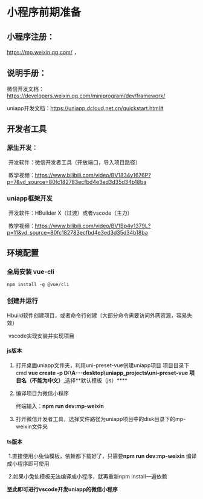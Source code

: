 # 								小程序前期准备

## 小程序注册：

https://mp.weixin.qq.com/	，



## 说明手册：

微信开发文档：https://developers.weixin.qq.com/miniprogram/dev/framework/

uniapp开发文档：https://uniapp.dcloud.net.cn/quickstart.html#



## 开发者工具

### 	原生开发：

​	开发软件：微信开发者工具（开放端口，导入项目路径）

​	教学视频：https://www.bilibili.com/video/BV1834y1676P?p=7&vd_source=80fc182783ecfbd4e3ed3d35d34b18ba

### uniapp框架开发

​	开发软件：HBuilder X（过渡）或者vscode（主力）

​	教学视频：https://www.bilibili.com/video/BV1Bp4y1379L?p=11&vd_source=80fc182783ecfbd4e3ed3d35d34b18ba



## 环境配置

### 	全局安装 vue-cli

```shell
npm install -g @vue/cli
```

### 	创建并运行

​		Hbuild软件创建项目，或者命令行创建（大部分命令需要访问外网资源，容易失效）

​		vscode实现安装并实现项目

#### 	js版本

1.  打开桌面uniapp文件夹，利用uni-preset-vue创建uniapp项目
    项目目录下cmd	**vue create -p D:\A---desktop\uniapp_projects\uni-preset-vue 项目名（不能为中文）**,选择**默认模板（js）****

2.  编译项目为微信小程序

    终端输入：**npm run dev:mp-weixin**

3.  打开微信开发者工具，选择文件路径为uniapp项目中的disk目录下的mp-weixin文件夹

#### 	ts版本

​	1.直接使用小兔仙模板，依赖都下载好了，只需要**npm run dev:mp-weixin** 编译成小程序即可使用

​	2.如果小兔仙模板无法编译成小程序，就再重新npm install一遍依赖

**至此即可进行vscode开发uniapp的微信小程序**


